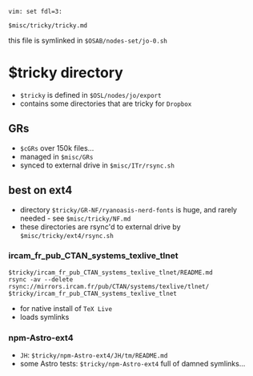     vim: set fdl=3:

    $misc/tricky/tricky.md

this file is symlinked in `$OSAB/nodes-set/jo-0.sh`

# $tricky directory
- `$tricky` is defined in `$OSL/nodes/jo/export`
- contains some directories that are tricky for `Dropbox`

## GRs
- `$cGRs` over 150k files...
- managed in  `$misc/GRs`
- synced to external drive in `$misc/ITr/rsync.sh`

## best on ext4
- directory `$tricky/GR-NF/ryanoasis-nerd-fonts` is huge, and rarely needed - see `$misc/tricky/NF.md`
- these directories are rsync'd to external drive by `$misc/tricky/ext4/rsync.sh`

### ircam_fr_pub_CTAN_systems_texlive_tlnet
    $tricky/ircam_fr_pub_CTAN_systems_texlive_tlnet/README.md
    rsync -av --delete rsync://mirrors.ircam.fr/pub/CTAN/systems/texlive/tlnet/ $tricky/ircam_fr_pub_CTAN_systems_texlive_tlnet

- for native install of `TeX Live`
- loads symlinks

### npm-Astro-ext4
- `JH`: `$tricky/npm-Astro-ext4/JH/tm/README.md`
- some Astro tests: `$tricky/npm-Astro-ext4` full of damned symlinks...

